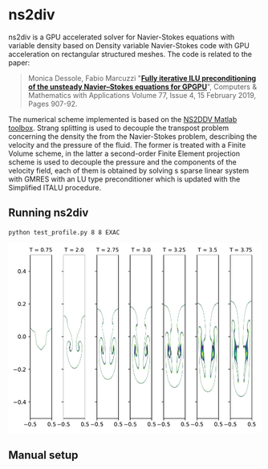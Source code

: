 # ns2div

ns2div is a GPU accelerated solver for Navier-Stokes equations with variable density based on 
Density variable Navier-Stokes code with GPU acceleration on rectangular structured meshes. The code is related to the paper:

> Monica Dessole, Fabio Marcuzzi "**[Fully iterative ILU preconditioning of the unsteady Navier–Stokes equations for GPGPU](https://www.sciencedirect.com/science/article/pii/S0898122118306345?via%3Dihub)**", Computers & Mathematics with Applications
Volume 77, Issue 4, 15 February 2019, Pages 907-92.

The numerical scheme implemented is based on the <a role="button" href="https://wikis.univ-lille.fr/painleve/ns2ddv">NS2DDV Matlab toolbox</a>. Strang splitting is used to decouple the transpost problem concerning the density the from the Navier-Stokes problem, describing the velocity and the pressure of the fluid. The former is treated with a Finite Volume scheme, in the latter a second-order Finite Element projection scheme is used to decouple the pressure and the components of the velocity field, each of them is obtained by solving s sparse linear system with GMRES with an LU type preconditioner which is updated with the Simplified ITALU procedure. 

## Running ns2div

```console
python test_profile.py 8 8 EXAC
```



![alt-text](OUTPUTS/RTIN3_Re1000_40x80_italu1_proj2.png)



## Manual setup





